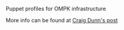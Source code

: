 Puppet profiles for OMPK infrastructure

More info can be found at [Craig Dunn's post](http://www.craigdunn.org/2012/05/239/)